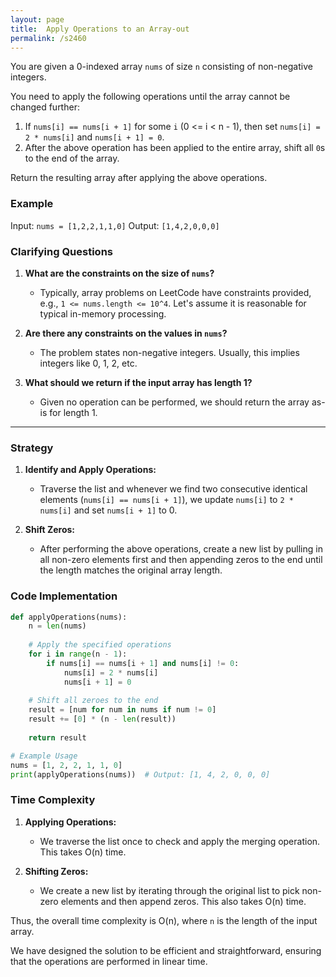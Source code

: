 ```yaml
---
layout: page
title:  Apply Operations to an Array-out
permalink: /s2460
---
```


You are given a 0-indexed array `nums` of size `n` consisting of non-negative integers.

You need to apply the following operations until the array cannot be changed further:
1. If `nums[i] == nums[i + 1]` for some `i` (0 <= i < n - 1), then set `nums[i] = 2 * nums[i]` and `nums[i + 1] = 0`.
2. After the above operation has been applied to the entire array, shift all `0`s to the end of the array.

Return the resulting array after applying the above operations.

### Example
Input: `nums = [1,2,2,1,1,0]`
Output: `[1,4,2,0,0,0]`

### Clarifying Questions
1. **What are the constraints on the size of `nums`?**
   - Typically, array problems on LeetCode have constraints provided, e.g., `1 <= nums.length <= 10^4`. Let's assume it is reasonable for typical in-memory processing.

2. **Are there any constraints on the values in `nums`?**
   - The problem states non-negative integers. Usually, this implies integers like 0, 1, 2, etc.

3. **What should we return if the input array has length 1?**
   - Given no operation can be performed, we should return the array as-is for length 1.

---

### Strategy

1. **Identify and Apply Operations:**
   - Traverse the list and whenever we find two consecutive identical elements (`nums[i] == nums[i + 1]`), we update `nums[i]` to `2 * nums[i]` and set `nums[i + 1]` to 0.

2. **Shift Zeros:**
   - After performing the above operations, create a new list by pulling in all non-zero elements first and then appending zeros to the end until the length matches the original array length.

### Code Implementation

```python
def applyOperations(nums):
    n = len(nums)
    
    # Apply the specified operations
    for i in range(n - 1):
        if nums[i] == nums[i + 1] and nums[i] != 0:
            nums[i] = 2 * nums[i]
            nums[i + 1] = 0
    
    # Shift all zeroes to the end
    result = [num for num in nums if num != 0]
    result += [0] * (n - len(result))
    
    return result

# Example Usage
nums = [1, 2, 2, 1, 1, 0]
print(applyOperations(nums))  # Output: [1, 4, 2, 0, 0, 0]
```

### Time Complexity

1. **Applying Operations:**
   - We traverse the list once to check and apply the merging operation. This takes O(n) time.

2. **Shifting Zeros:**
   - We create a new list by iterating through the original list to pick non-zero elements and then append zeros. This also takes O(n) time.

Thus, the overall time complexity is O(n), where `n` is the length of the input array.

We have designed the solution to be efficient and straightforward, ensuring that the operations are performed in linear time.